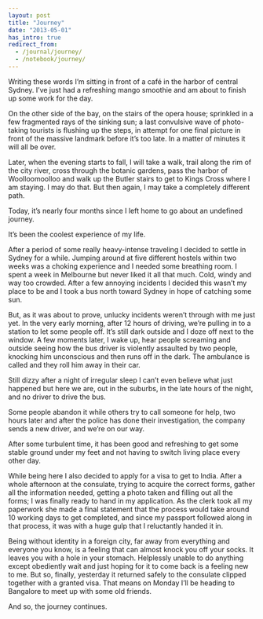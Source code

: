 ```yaml
---
layout: post
title: "Journey"
date: "2013-05-01"
has_intro: true
redirect_from:
  - /journal/journey/
  - /notebook/journey/
---
```


Writing these words I’m sitting in front of a café in the harbor of central Sydney. I’ve just had a refreshing mango smoothie and am about to finish up some work for the day.

On the other side of the bay, on the stairs of the opera house; sprinkled in a few fragmented rays of the sinking sun; a last convulsive wave of photo-taking tourists is flushing up the steps, in attempt for one final picture in front of the massive landmark before it’s too late. In a matter of minutes it will all be over.

Later, when the evening starts to fall, I will take a walk, trail along the rim of the city river, cross through the botanic gardens, pass the harbor of Woolloomoolloo and walk up the Butler stairs to get to Kings Cross where I am staying. I may do that. But then again, I may take a completely different path.

Today, it’s nearly four months since I left home to go about an undefined journey.

It’s been the coolest experience of my life.

After a period of some really heavy-intense traveling I decided to settle in Sydney for a while. Jumping around at five different hostels within two weeks was a choking experience and I needed some breathing room. I spent a week in Melbourne but never liked it all that much. Cold, windy and way too crowded. After a few annoying incidents I decided this wasn’t my place to be and I took a bus north toward Sydney in hope of catching some sun.

But, as it was about to prove, unlucky incidents weren’t through with me just yet. In the very early morning, after 12 hours of driving, we’re pulling in to a station to let some people off. It’s still dark outside and I doze off next to the window. A few moments later, I wake up, hear people screaming and outside seeing how the bus driver is violently assaulted by two people, knocking him unconscious and then runs off in the dark. The ambulance is called and they roll him away in their car.

Still dizzy after a night of irregular sleep I can’t even believe what just happened but here we are, out in the suburbs, in the late hours of the night, and no driver to drive the bus.

Some people abandon it while others try to call someone for help, two hours later and after the police has done their investigation, the company sends a new driver, and we’re on our way.

After some turbulent time, it has been good and refreshing to get some stable ground under my feet and not having to switch living place every other day.

While being here I also decided to apply for a visa to get to India. After a whole afternoon at the consulate, trying to acquire the correct forms, gather all the information needed, getting a photo taken and filling out all the forms; I was finally ready to hand in my application. As the clerk took all my paperwork she made a final statement that the process would take around 10 working days to get completed, and since my passport followed along in that process, it was with a huge gulp that I reluctantly handed it in.

Being without identity in a foreign city, far away from everything and everyone you know, is a feeling that can almost knock you off your socks. It leaves you with a hole in your stomach. Helplessly unable to do anything except obediently wait and just hoping for it to come back is a feeling new to me. But so, finally, yesterday it returned safely to the consulate clipped together with a granted visa. That means on Monday I’ll be heading to Bangalore to meet up with some old friends.

And so, the journey continues.
